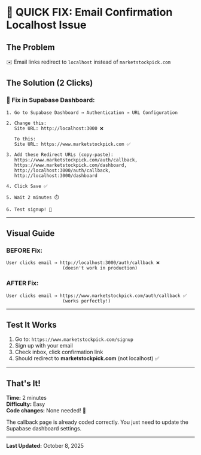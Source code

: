 # 🎯 QUICK FIX: Email Confirmation Localhost Issue

## The Problem
✉️ Email links redirect to `localhost` instead of `marketstockpick.com`

## The Solution (2 Clicks)

### 🔧 Fix in Supabase Dashboard:

```
1. Go to Supabase Dashboard → Authentication → URL Configuration

2. Change this:
   Site URL: http://localhost:3000 ❌
   
   To this:
   Site URL: https://www.marketstockpick.com ✅

3. Add these Redirect URLs (copy-paste):
   https://www.marketstockpick.com/auth/callback,
   https://www.marketstockpick.com/dashboard,
   http://localhost:3000/auth/callback,
   http://localhost:3000/dashboard

4. Click Save ✅

5. Wait 2 minutes ⏱️

6. Test signup! 🎉
```

---

## Visual Guide

### BEFORE Fix:
```
User clicks email → http://localhost:3000/auth/callback ❌
                     (doesn't work in production)
```

### AFTER Fix:
```
User clicks email → https://www.marketstockpick.com/auth/callback ✅
                     (works perfectly!)
```

---

## Test It Works

1. Go to: `https://www.marketstockpick.com/signup`
2. Sign up with your email
3. Check inbox, click confirmation link
4. Should redirect to **marketstockpick.com** (not localhost) ✅

---

## That's It!

**Time:** 2 minutes  
**Difficulty:** Easy  
**Code changes:** None needed! 🎉

The callback page is already coded correctly. You just need to update the Supabase dashboard settings.

---

**Last Updated:** October 8, 2025
